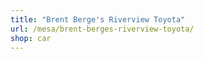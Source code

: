 ```yaml
---
title: "Brent Berge's Riverview Toyota"
url: /mesa/brent-berges-riverview-toyota/
shop: car
---
```

